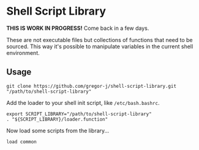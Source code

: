 # Shell Script Library

**THIS IS WORK IN PROGRESS!** Come back in a few days.

These are not executable files but collections of functions that need to be sourced.
This way it's possible to manipulate variables in the current shell environment.

## Usage

```shell
git clone https://github.com/gregor-j/shell-script-library.git "/path/to/shell-script-library"
```

Add the loader to your shell init script, like `/etc/bash.bashrc`.

```shell
export SCRIPT_LIBRARY="/path/to/shell-script-library"
. "${SCRIPT_LIBRARY}/loader.function"
```

Now load some scripts from the library...

```shell
load common
```
